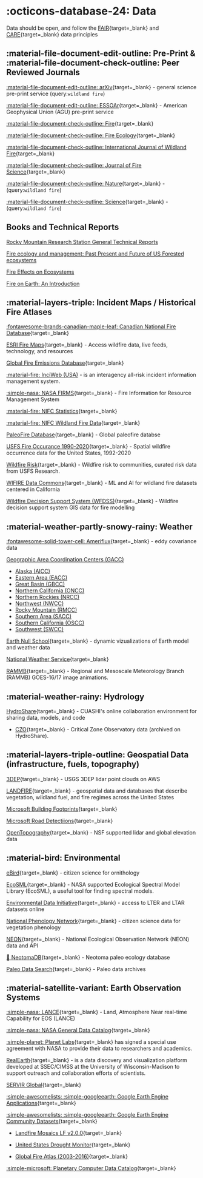 # :octicons-database-24: Data

Data should be open, and follow the [FAIR](https://www.go-fair.org/fair-principles/){target=_blank} and [CARE](https://www.go-fair.org/fair-principles/){target=_blank} data principles

## :material-file-document-edit-outline: Pre-Print & :material-file-document-check-outline: Peer Reviewed Journals

[:material-file-document-edit-outline: arXiv](https://arxiv.org/search/?query=wildland+fire&searchtype=all&source=header){target=_blank} - general science pre-print service (query:`wildland fire`)

[:material-file-document-edit-outline: ESSOAr](https://essopenarchive.org/){target=_blank} - American Geophysical Union (AGU) pre-print service

[:material-file-document-check-outline: Fire](https://www.mdpi.com/journal/fire){target=_blank}

[:material-file-document-check-outline: Fire Ecology](https://fireecology.springeropen.com/){target=_blank}

[:material-file-document-check-outline: International Journal of Wildland Fire](https://www.publish.csiro.au/wf){target=_blank}

[:material-file-document-check-outline: Journal of Fire Science](https://journals.sagepub.com/home/jfs){target=_blank}

[:material-file-document-check-outline: Nature](https://www.nature.com/search?q=wildland+fire&journal=){target=_blank} - (query:`wildland fire`)

[:material-file-document-check-outline: Science](https://www.science.org/action/doSearch?AllField=wildland+fire){target=_blank} - (query:`wildland fire`)

## Books and Technical Reports

[Rocky Mountain Research Station General Technical Reports](https://www.fs.usda.gov/rmrs/publications/series/general-technical-reports)

[Fire ecology and management: Past Present and Future of US Forested ecosystems](https://www.srs.fs.usda.gov/compass/2022/01/13/new-book-on-fire-ecology-and-management-across-the-u-s/)

[Fire Effects on Ecosystems](https://www.google.com/books/edition/_/cFxtriC2EDkC?hl=en&gbpv=0)

[Fire on Earth: An Introduction](https://www.google.com/books/edition/Fire_on_Earth/iMOnAgAAQBAJ?hl=en&gbpv=0)

## :material-layers-triple: Incident Maps / Historical Fire Atlases

[:fontawesome-brands-canadian-maple-leaf: Canadian National Fire Database](https://cwfis.cfs.nrcan.gc.ca/ha/nfdb){target=_blank}

[ESRI Fire Maps](https://www.esri.com/en-us/disaster-response/disasters/wildfires){target=_blank} - Access wildfire data, live feeds, technology, and resources

[Global Fire Emissions Database](https://www.globalfiredata.org/index.html){target=_blank}

[:material-fire: InciWeb (USA)](https://inciweb.nwcg.gov/) - is an interagency all-risk incident information management system.

[:simple-nasa: NASA FIRMS](https://firms.modaps.eosdis.nasa.gov/map/#d:24hrs;@0.0,0.0,3z){target=_blank} - Fire Information for Resource Management System

[:material-fire: NIFC Statistics](https://www.nifc.gov/fire-information/statistics){target=_blank}

[:material-fire: NIFC Wildland Fire Data](https://data-nifc.opendata.arcgis.com/){target=_blank}

[PaleoFire Database](https://www.paleofire.org/index.php){target=_blank} - Global paleofire databse

[USFS Fire Occurance 1990-2020](https://doi.org/10.2737/RDS-2013-0009.6){target=_blank} - Spatial wildfire occurrence data for the United States, 1992-2020

[Wildfire Risk](https://wildfirerisk.org/){target=_blank} - Wildfire risk to communities, curated risk data from USFS Research.

[WIFIRE Data Commons](https://wifire-data.sdsc.edu/dataset){target=_blank} - ML and AI for wildland fire datasets centered in California

[Wildfire Decision Support System (WFDSS)](https://wfdss.usgs.gov/wfdss/WFDSS_Data.shtml){target=_blank} - Wildfire decision support system GIS data for fire modelling

## :material-weather-partly-snowy-rainy: Weather

[:fontawesome-solid-tower-cell: Ameriflux](https://ameriflux.lbl.gov/){target=_blank} - eddy covariance data

[Geographic Area Coordination Centers (GACC)](https://gacc.nifc.gov/)

* [Alaska (AICC)](https://fire.ak.blm.gov/)
* [Eastern Area (EACC)](https://gacc.nifc.gov/eacc/)
* [Great Basin (GBCC)](https://gacc.nifc.gov/gbcc/)
* [Northern California (ONCC)](https://gacc.nifc.gov/oncc/)
* [Northern Rockies (NRCC)](https://gacc.nifc.gov/nrcc/)
* [Northwest (NWCC)](https://gacc.nifc.gov/nwcc/)
* [Rocky Mountain (RMCC)](https://gacc.nifc.gov/rmcc/)
* [Southern Area (SACC)](https://gacc.nifc.gov/sacc/)
* [Southern California (OSCC)](https://gacc.nifc.gov/oscc/)
* [Southwest (SWCC)](https://gacc.nifc.gov/swcc/)

[Earth Null School](https://earth.nullschool.net/){target=_blank} - dynamic vizualizations of Earth model and weather data

[National Weather Service](https://www.weather.gov/fire/){target=_blank} 

[RAMMB](https://rammb2.cira.colostate.edu/){target=_blank} - Regional and Mesoscale Meteorology Branch (RAMMB) GOES-16/17 image animations. 

## :material-weather-rainy: Hydrology

[HydroShare](https://www.hydroshare.org/){target=_blank} - CUASHI's online collaboration environment for sharing data, models, and code

* [CZO](https://czo-archive.criticalzone.org/national/data/){target=_blank} - Critical Zone Observatory data (archived on HydroShare).

## :material-layers-triple-outline: Geospatial Data (infrastructure, fuels, topography)

[3DEP](https://usgs.entwine.io/){target=_blank} - USGS 3DEP lidar point clouds on AWS

[LANDFIRE](https://landfire.gov/version_alerts.php){target=_blank} - geospatial data and databases that describe vegetation, wildland fuel, and fire regimes across the United States

[Microsoft Building Footprints](https://www.microsoft.com/en-us/maps/building-footprints){target=_blank}

[Microsoft Road Detectiions](https://github.com/microsoft/RoadDetections){target=_blank}

[OpenTopography](https://opentopography.org/){target=_blank} - NSF supported lidar and global elevation data 

## :material-bird: Environmental

[eBird](https://ebird.org/science/use-ebird-data){target=_blank} - citizen science for ornithology

[EcoSML](https://ecosml.org/){target=_blank} - NASA supported Ecological Spectral Model Library (EcoSML), a useful tool for finding spectral models.

[Environmental Data Initiative](https://environmentaldatainitiative.org/){target=_blank} - access to LTER and LTAR datasets online

[National Phenology Network](https://www.usanpn.org/usa-national-phenology-network){target=_blank} - citizen science data for vegetation phenology

[NEON](https://www.neonscience.org/data-samples){target=_blank} - National Ecological Observation Network (NEON) data and API

[:rat: NeotomaDB](https://www.neotomadb.org/data){target=_blank} - Neotoma paleo ecology database
   
[Paleo Data Search](https://www.ncdc.noaa.gov/paleo-search/){target=_blank} - Paleo data archives

## :material-satellite-variant: Earth Observation Systems

[:simple-nasa: LANCE](https://earthdata.nasa.gov/earth-observation-data/near-real-time){target=_blank} - Land, Atmosphere Near real-time Capability for EOS (LANCE)

[:simple-nasa: NASA General Data Catalog](https://data.nasa.gov/){target=_blank} 

[:simple-planet: Planet Labs](https://www.planet.com/markets/nasa/){target=_blank} has signed a special use agreement with NASA to provide their data to researchers and academics.

[RealEarth](https://www.ssec.wisc.edu/realearth/){target=_blank} - is a data discovery and visualization platform developed at SSEC/CIMSS at the University of Wisconsin-Madison to support outreach and collaboration efforts of scientists. 

[SERVIR Global](https://servirglobal.net){target=_blank}

[:simple-awesomelists: :simple-googleearth: Google Earth Engine Applications](https://github.com/giswqs/Awesome-GEE){target=_blank}

[:simple-awesomelists: :simple-googleearth: Google Earth Engine Community Datasets](https://samapriya.github.io/awesome-gee-community-datasets){target=_blank} 

* [Landfire Mosaics LF v2.0.0](https://samapriya.github.io/awesome-gee-community-datasets/projects/landfire/){target=_blank}

* [United States Drought Monitor](https://samapriya.github.io/awesome-gee-community-datasets/projects/usdm/){target=_blank}

* [Global Fire Atlas (2003-2016)](https://samapriya.github.io/awesome-gee-community-datasets/projects/gfa/){target=_blank}

[:simple-microsoft: Planetary Computer Data Catalog](https://planetarycomputer.microsoft.com/catalog){target=_blank}
